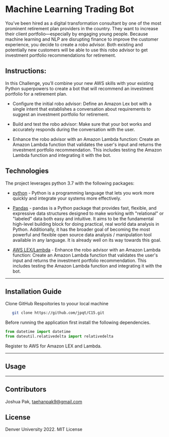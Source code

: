 # Machine Learning Trading Bot

You’ve been hired as a digital transformation consultant by one of the most prominent retirement plan providers in the country. They want to increase their client portfolio—especially by engaging young people. Because machine learning and NLP are disrupting finance to improve the customer experience, you decide to create a robo advisor. Both existing and potentially new customers will be able to use this robo advisor to get investment portfolio recommendations for retirement.

## Instructions:

In this Challenge, you’ll combine your new AWS skills with your existing Python superpowers to create a bot that will recommend an investment portfolio for a retirement plan.


* Configure the initial robo advisor: Define an Amazon Lex bot with a single intent that establishes a conversation about requirements to suggest an investment portfolio for retirement.

* Build and test the robo advisor: Make sure that your bot works and accurately responds during the conversation with the user.

* Enhance the robo advisor with an Amazon Lambda function: Create an Amazon Lambda function that validates the user's input and returns the investment portfolio recommendation. This includes testing the Amazon Lambda function and integrating it with the bot.


## Technologies

The project leverages python 3.7 with the following packages:

* [python](https://www.python.org/) - Python is a programming language that lets you work more quickly and integrate your systems more effectively.

* [Pandas](https://github.com/pandas-dev/pandas) - pandas is a Python package that provides fast, flexible, and expressive data structures designed to make working with "relational" or "labeled" data both easy and intuitive. It aims to be the fundamental high-level building block for doing practical, real world data analysis in Python. Additionally, it has the broader goal of becoming the most powerful and flexible open source data analysis / manipulation tool available in any language. It is already well on its way towards this goal.

* [AWS LEX/Lambda](https://docs.aws.amazon.com/lex/latest/dg/what-is.html) - Enhance the robo advisor with an Amazon Lambda function: Create an Amazon Lambda function that validates the user's input and returns the investment portfolio recommendation. This includes testing the Amazon Lambda function and integrating it with the bot.




---

## Installation Guide

Clone GitHub Respoitories to yoour local machine

```sh
   git clone https://github.com/jpqt/C15.git
 ```

Before running the application first install the following dependencies.

```python
from datetime import datetime
from dateutil.relativedelta import relativedelta
```

Register to AWS for Amazon LEX and Lambda.


---

## Usage






---

## Contributors


Joshua Pak, taehanpak9@gmail.com

## License

Denver University 2022.
MIT License
